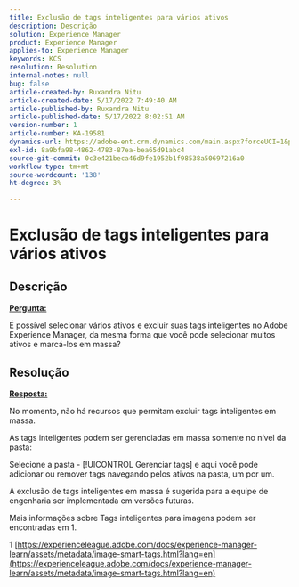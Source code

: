 ```yaml
---
title: Exclusão de tags inteligentes para vários ativos
description: Descrição
solution: Experience Manager
product: Experience Manager
applies-to: Experience Manager
keywords: KCS
resolution: Resolution
internal-notes: null
bug: false
article-created-by: Ruxandra Nitu
article-created-date: 5/17/2022 7:49:40 AM
article-published-by: Ruxandra Nitu
article-published-date: 5/17/2022 8:02:51 AM
version-number: 1
article-number: KA-19581
dynamics-url: https://adobe-ent.crm.dynamics.com/main.aspx?forceUCI=1&pagetype=entityrecord&etn=knowledgearticle&id=a4e0f7e1-b5d5-ec11-a7b5-000d3a37750e
exl-id: 8a9bfa98-4862-4783-87ea-bea65d91abc4
source-git-commit: 0c3e421beca46d9fe1952b1f98538a50697216a0
workflow-type: tm+mt
source-wordcount: '138'
ht-degree: 3%

---
```


# Exclusão de tags inteligentes para vários ativos

## Descrição

<u><b>Pergunta:</b></u>

É possível selecionar vários ativos e excluir suas tags inteligentes no Adobe Experience Manager, da mesma forma que você pode selecionar muitos ativos e marcá-los em massa?

## Resolução


<u><b>Resposta:</b></u>

No momento, não há recursos que permitam excluir tags inteligentes em massa.

As tags inteligentes podem ser gerenciadas em massa somente no nível da pasta:

Selecione a pasta - [!UICONTROL Gerenciar tags] e aqui você pode adicionar ou remover tags navegando pelos ativos na pasta, um por um.

A exclusão de tags inteligentes em massa é sugerida para a equipe de engenharia ser implementada em versões futuras.

Mais informações sobre Tags inteligentes para imagens podem ser encontradas em 1.







1 [https://experienceleague.adobe.com/docs/experience-manager-learn/assets/metadata/image-smart-tags.html?lang=en](https://experienceleague.adobe.com/docs/experience-manager-learn/assets/metadata/image-smart-tags.html?lang=en)
